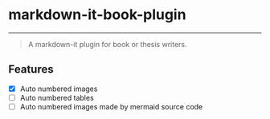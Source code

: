 # markdown-it-book-plugin

---------------

> A markdown-it plugin for book or thesis writers.

## Features
 - [x] Auto numbered images
 - [ ] Auto numbered tables
 - [ ] Auto numbered images made by mermaid source code

